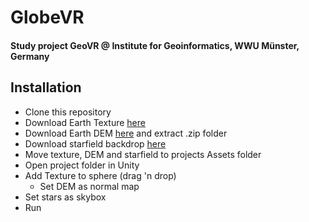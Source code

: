 # GlobeVR

#### Study project GeoVR @ Institute for Geoinformatics, WWU Münster, Germany

## Installation
- Clone this repository
- Download Earth Texture [here](http://eoimages.gsfc.nasa.gov/images/imagerecords/74000/74518/world.topo.200412.3x21600x10800.png)
- Download Earth DEM [here](http://naturalearth.springercarto.com/ne3_data/dem_large.zip) and extract .zip folder
- Download starfield backdrop [here](http://naturalearth.springercarto.com/ne3_data/starfield.jpg)
- Move texture, DEM and starfield to projects Assets folder
- Open project folder in Unity
- Add Texture to sphere (drag 'n drop)
    - Set DEM as normal map
- Set stars as skybox
- Run

